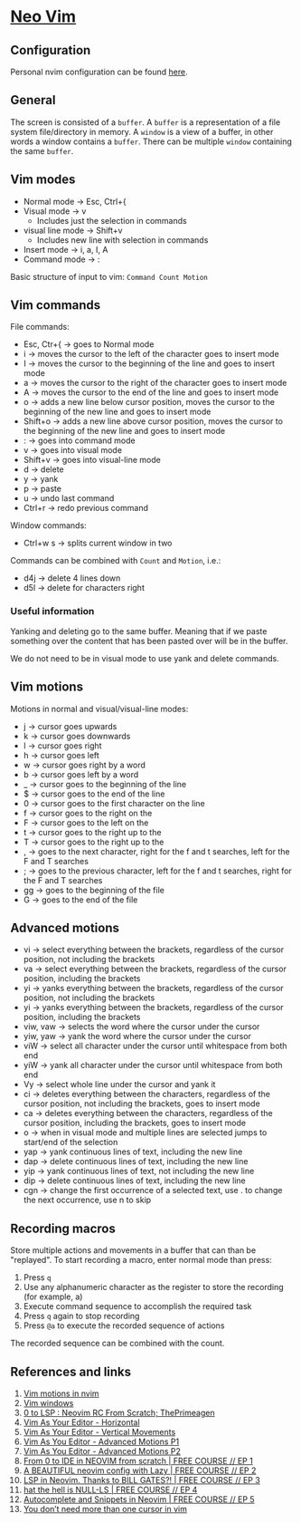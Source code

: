 # [Neo Vim](https://neovim.io/)

## Configuration

Personal nvim configuration can be found [here](https://github.com/lpaulic/dotfiles/tree/master/config/nvim).

## General
The screen is consisted of a `buffer`. A `buffer` is a representation of a file system file/directory in memory.
A `window` is a view of a buffer, in other words a window contains a `buffer`.
There can be multiple `window` containing the same `buffer`.

## Vim modes
- Normal mode -> Esc, Ctrl+{
- Visual mode -> v
  - Includes just the selection in commands
- visual line mode -> Shift+v
  - Includes new line with selection in commands
- Insert mode -> i, a, I, A
- Command mode -> :

Basic structure of input to vim: `Command Count Motion`

## Vim commands
File commands:
- Esc, Ctr+{ -> goes to Normal mode
- i -> moves the cursor to the left of the character goes to insert mode
- I -> moves the cursor to the beginning of the line and goes to insert mode
- a -> moves the cursor to the right of the character goes to insert mode
- A ->  moves the cursor to the end of the line and goes to insert mode
- o -> adds a new line below cursor position, moves the cursor to the beginning of the new line and goes to insert mode
- Shift+o -> adds a new line above cursor position, moves the cursor to the beginning of the new line and goes to insert mode
- : -> goes into command mode
- v -> goes into visual mode
- Shift+v -> goes into visual-line mode
- d -> delete
- y -> yank
- p -> paste
- u -> undo last command
- Ctrl+r -> redo previous command

Window commands:
- Ctrl+w s -> splits current window in two

Commands can be combined with `Count` and `Motion`, i.e.:
- d4j -> delete 4 lines down
- d5l -> delete for characters right

### Useful information
Yanking and deleting go to the same buffer. Meaning that if we paste something
over the content that has been pasted over will be in the buffer.

We do not need to be in visual mode to use yank and delete commands.

## Vim motions
Motions in normal and visual/visual-line modes:
- j -> cursor goes upwards
- k -> cursor goes downwards
- l -> cursor goes right
- h -> cursor goes left
- w -> cursor goes right by a word
- b -> cursor goes left by a word
- _ -> cursor goes to the beginning of the line
- $ -> cursor goes to the end of the line
- 0 -> cursor goes to the first character on the line
- f<character> -> cursor goes to the right on the <character>
- F<character> -> cursor goes to the left on the <character>
- t<character> -> cursor goes to the right up to the <character>
- T<character> -> cursor goes to the right up to the <character>
- , -> goes to the next character, right for the f and t searches, left for the F and T searches
- ; -> goes to the previous character, left for the f and t searches, right for the F and T searches
- gg -> goes to the beginning of the file
- G -> goes to the end of the file

## Advanced motions
- vi<enclosing-character-open-or-close> -> select everything between the brackets, regardless of the cursor position, not including the brackets
- va<enclosing-character-open-or-close> -> select everything between the brackets, regardless of the cursor position, including the brackets
- yi<enclosing-character-open-or-close> -> yanks everything between the brackets, regardless of the cursor position, not including the brackets
- yi<enclosing-character-open-or-close> -> yanks everything between the brackets, regardless of the cursor position, including the brackets
- viw, vaw -> selects the word where the cursor under the cursor
- yiw, yaw -> yank the word where the cursor under the cursor
- viW -> select all character under the cursor until whitespace from both end
- yiW -> yank all character under the cursor until whitespace from both end
- Vy -> select whole line under the cursor and yank it
- ci<enclosing-character-open-or-close> -> deletes everything between the characters, regardless of the cursor position, not including the brackets, goes to insert mode
- ca<enclosing-character-open-or-close> -> deletes everything between the characters, regardless of the cursor position, including the brackets, goes to insert mode
- o -> when in visual mode and multiple lines are selected jumps to start/end of the selection
- yap -> yank continuous lines of text, including the new line
- dap -> delete continuous lines of text, including the new line
- yip -> yank continuous lines of text, not including the new line
- dip -> delete continuous lines of text, including the new line
- cgn -> change the first occurrence of a selected text, use . to change the next occurrence, use n to skip

## Recording macros
Store multiple actions and movements in a buffer that can than be "replayed".
To start recording a macro, enter normal mode than press:
1. Press `q`
2. Use any alphanumeric character as the register to store the recording (for example, a)
3. Execute command sequence to accomplish the required task
4. Press `q` again to stop recording
5. Press `@a` to execute the recorded sequence of actions

The recorded sequence can be combined with the count.

## References and links
1. [Vim motions in nvim](https://neovim.io/doc/user/motion.html#motion.txt)
2. [Vim windows](https://neovim.io/doc/user/windows.html#windows-intro)
3. [0 to LSP : Neovim RC From Scratch; ThePrimeagen](https://www.youtube.com/watch?v=w7i4amO_zaE)
4. [Vim As Your Editor - Horizontal](https://www.youtube.com/watch?v=5JGVtttuDQA)
4. [Vim As Your Editor - Vertical Movements](https://www.youtube.com/watch?v=KfENDDEpCsI)
5. [Vim As You Editor - Advanced Motions P1](https://www.youtube.com/watch?v=qZO9A5F6BZs)
6. [Vim As You Editor - Advanced Motions P2](https://www.youtube.com/watch?v=uL9oOZStezw)
7. [From 0 to IDE in NEOVIM from scratch | FREE COURSE // EP 1](https://www.youtube.com/watch?v=zHTeCSVAFNY)
8. [A BEAUTIFUL neovim config with Lazy | FREE COURSE // EP 2 ](https://www.youtube.com/watch?v=4zyZ3sw_ulc)
9. [LSP in Neovim. Thanks to BILL GATES?! | FREE COURSE // EP 3](https://www.youtube.com/watch?v=S-xzYgTLVJE)
10. [hat the hell is NULL-LS | FREE COURSE // EP 4](https://www.youtube.com/watch?v=SxuwQJ0JHMU)
11. [Autocomplete and Snippets in Neovim | FREE COURSE // EP 5 ](https://www.youtube.com/watch?v=iXIwm4mCpuc)
12. [You don’t need more than one cursor in vim](https://medium.com/@schtoeffel/you-don-t-need-more-than-one-cursor-in-vim-2c44117d51db)
